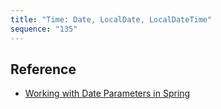 ```yaml
---
title: "Time: Date, LocalDate, LocalDateTime"
sequence: "135"
---
```



## Reference

- [Working with Date Parameters in Spring](https://www.baeldung.com/spring-date-parameters)
